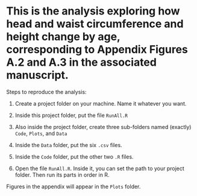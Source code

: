 
# This is the analysis exploring how head and waist circumference and height change by age, corresponding to Appendix Figures A.2 and A.3 in the associated manuscript.


Steps to reproduce the analysis:

1) Create a project folder on your machine. Name it whatever you want.

2) Inside this project folder, put the file ``RunAll.R``

3) Also inside the project folder, create three sub-folders named (exactly) ``Code``, ``Plots``, and ``Data``

4) Inside the ``Data`` folder, put the six ``.csv`` files.

5) Inside the ``Code`` folder, put the other two ``.R`` files.

6) Open the file ``RunAll.R``. Inside it, you can set the path to your project folder. Then run its parts in order in R.

Figures in the appendix will appear in the ``Plots`` folder.

